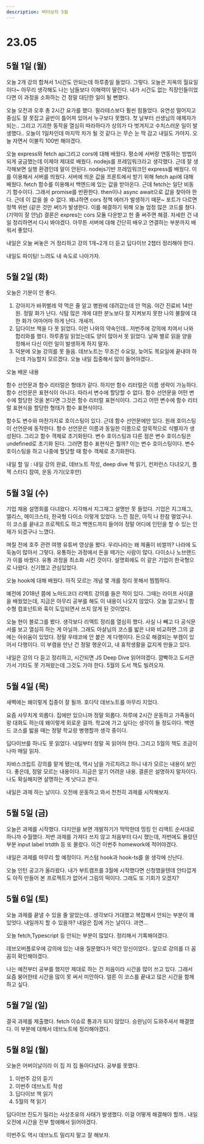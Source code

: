 ```yaml
---
description: 벼텨보자 5월
---
```


# 23.05

## 5월 1일 (월)

오늘 2개 강의 합쳐서 1시간도 안되는데 하루종일 들었다. 그렇다. 오늘은 지옥의 월요일이다~ 아무리 생각해도 나는 남들보다 이해력이 딸린다. 내가 시간도 없는 직장인들이었다면 이 과정을 소화하는 건 정말 대단한 일이 될 뻔했다.

오늘 오전과 오후 총 2시간 요가를 했다. 필라테스보다 훨씬 힘들었다. 유연성 떨어지고 중심도 잘 못잡고 골반이 틀어져 있어서 누구보다 못했다. 첫 날부터 선생님의 애제자가 되는.. 그리고 기괴한 동작을 열심히 따라하다가 상의가 다 벗겨지고 수치스러운 일이 발생했다.. 오늘이 1일차인데 마지막 차가 될 것 같다.는 무슨 눈 딱 감고 내일도 가야지. 오늘 자면서 이불킥 100번 해야겠다.

오늘 express와 fetch api그리고 cors에 대해 배웠다. 평소에 서버랑 연동하는 방법이 되게 궁금했는데 이제야 제대로 배웠다.
nodejs를 프레임워크라고 생각했다. 근데 잘 생각해보면 실행 환경인데 말이 안된다. nodejs기반 프레임워크인 express를 배웠다. 이를 이용해서 서버를 띄웠다. 서버에 띄운 값을 프론트에서 받기 위해 fetch api에 대해 배웠다. fetch 함수를 이용해서 백엔드에 있는 값을 받아온다. 근데 fetch는 일단 비동기 함수이다. 그래서 promise를 반환한다. then이나 async await으로 값을 찾아야 한다. 근데 이 값을 쓸 수 없다. 왜냐하면 cors 정책 에러가 발생하기 때문~ 포트가 다르면 정책 위반 (같은 것만 써!)가 발생한다. 이를 해결하기 위해 오늘 엄청 많은 코드를 쳤다. (기억이 잘 안남) 결론은 expres는 cors 모듈 다운받고 한 줄 써주면 해결. 자세한 건 내일 정리하면서 다시 봐야겠다. 아무튼 서버에 대해 간단히 배우고 연결하는 부분까지 배워서 좋았다.

내일은 오늘 써놓은 거 정리하고 강의 1개~2개 더 듣고 딥다이브 2챕터 정리해야 한다.

내일도 파이팅! 느려도 내 속도로 나아가자.

## 5월 2일 (화)

오늘은 기분이 안 좋다.

1. 강아지가 바퀴벌레 약 먹은 줄 알고 병원에 데려갔는데 안 먹음. 야간 진료비 14만원. 정말 화가 난다. 식탐 많은 개에 대한 분노보다 잘 지켜보지 못한 나의 불찰에 대한 화가 어마어마 하게 난다. 개새끼.
2. 딥다이브 책을 다 못 읽었다. 이런 나와의 약속인데.. 저번주에 강의에 치여서 나와 합리와를 했다. 하루종일 읽었는데도 양이 많아서 못 읽었다. 날짜 별로 읽을 양을 정해서 다신 이런 일이 발생하게 하지 말자.
3. 덕분에 오늘 강의를 못 들음. 데브노트는 무조건 수요일, 늦어도 목요일에 끝내야 하는데 가능할지 모르겠다. 오늘 내일 집중해서 많이 들어야겠다..

오늘 배운 내용

함수 선언문과 함수 리터럴은 형태가 같다. 하지만 함수 리터럴은 이름 생략이 가능하다. 함수 선언문은 표현식이 아니다. 따라서 변수에 할당할 수 없다. 함수 선언문을 어떤 변수에 할당한 것을 본다면 그것은 함수 리터럴 표현식이다.
그리고 어떤 변수에 함수 리터럴 표현식을 할당한 형태가 함수 표현식이다.

함수도 변수와 마찬가지로 호이스팅이 있다. 근데 함수 선언문에만 있다. 원래 호이스팅이 선언문에 동작한다. 함수 선언문은 이름과 동일한 이름으로 암묵적으로 식별자가 생성된다. 그리고 함수 객체로 초기화된다. 변수 호이스팅과 다른 점은 변수 호이스팅은
undefined로 초기화 된다. 그러면 함수 표현식은 뭘까? 이는 변수 호이스팅이다. 변수 호이스팅을 하고 나중에 할당할 때 함수 객체로 초기화한다.

내일 할 일 : 내일 강의 완료, 데브노트 작성, deep dive 책 읽기, 컨퍼런스 다녀오기, 플젝 스터디 참여, 운동 가기(오후만)

## 5월 3일 (수)

기업 채용 설명회를 다녀왔다. 지각해서 지그재그 설명만 못 들었다. 기업은 지그재그, 엘리스, 메이크스타, 한국형 다이소 이렇게 있었다.
느낀 점은, 아직 나 한참 멀었구나. 이 코스를 끝내고 프로젝트도 하고 백엔드까지 들어야 정말 어디에 인턴을 할 수 있는 인재가 되겠구나 느꼈다.

며칠 전에 호주 관련 여행 유튜버 영상을 봤다. 우리나라는 왜 제품이 비쌀까? 나라에 도둑놈이 많아서 그렇다. 유통하는 과정에서 돈을 떼가는 사람이 많다.
다이소나 노브랜드가 이를 바꿨다. 유통 과정을 최소화 시킨 것이다. 설명회에도 이 같은 기업이 한국형으로 나왔다. 신기했고 관심있었다.

오늘 hook에 대해 배웠다. 아직 모르는 개념 몇 개를 정리 못해서 찜찜하다.

예전에 2018년 쯤에 노마드코더 리액트 강의를 들은 적이 있다. 그때는 라이프 사이클을 배웠었는데, 지금은 아무리 공부를 해도 이 내용이 나오지 않았다. 오늘 알고보니 함수형 컴포넌트와 훅이 도입되면서 쓰지 않게 된 것이었다.

오늘 현이 블로그를 봤다. 생각보다 리액트 정리를 열심히 했다. 사실 나 빼고 다 공식문서를 보고 열심히 하는 게 아닐까. 그래도 아샬님의 코스를 밟은 나와 비교하면 그의 글에는 아쉬움이 있었다. 정말 우테코에 안 붙은 게 다행이다. 돈으로 해결되는 부캠이 있어서 다행이다. 이 부캠을 만난 건 정말 행운이고, 내 휴학생활을 값지게 만들고 있다.

내일은 강의 다 듣고 정리하고, 시간되면 JS Deep Dive 읽어야겠다.
깜빡하고 도서관가서 기타도 못 가져왔는데 그것도 가야 한다.
5월의 도서 책도 빌려오자.

## 5월 4일 (목)

새벽에는 왜이렇게 집중이 잘 될까. 호다닥 데브노트를 마무리 지었다.

요즘 사무치게 외롭다. 집에만 있으니까 정말 외롭다. 하루에 2시간 운동하고 가족들이랑 대화도 하는데 왜이렇게 외로운 걸까.
학교에 가고 싶다는 생각이 들 정도이다. 백엔드 코스를 밟을 때는 정말 학교랑 병행할까 생각 중이다.

딥다이브를 하나도 못 읽었다. 내일부터 정말 꼭 읽어야 한다. 그리고 5월의 책도 조금이나마 매일 읽자.

자바스크립트 강의를 맡게 됐는데, 역시 남을 가르치려고 하니 내가 모르는 내용이 보인다. 좋은데, 정말 모르는 내용이다.
지금은 알기 어려운 내용. 결론은 설명하지 말자이다. 나도 확실해지면 설명하는 게 낫다고 본다.

내일은 과제 하는 날이다. 오전에 운동하고 와서 천천히 과제를 시작해보자.

## 5월 5일 (금)

오늘은 과제를 시작했다. 다지안을 보면 개발하기가 막막한데 띵킹 인 리액트 순서대로 하니까 수월했다. 저번 과제를 가져다 쓰지 않고 처음부터 다시 했는데, 저번에도 몰랐던 부분 input label trtdth 등 또 몰랐다. 이건 이번주 homework에 적어야겠다.

내일은 과제를 마무리 할 예정이다. 커스텀 hook과 hook-ts를 쓸 생각에 신난다.

오늘 인턴 공고가 올라왔다. 내가 부트캠프를 3월에 시작했다면 신청했을텐데 안타깝게도 아직 만들어 본 프로젝트가 없어서 그림의 떡이다. 그래도 또 기회가 오겠지?

## 5월 6일 (토)

오늘 과제를 끝낼 수 있을 줄 알았는데.. 생각보다 거대했고 복잡해서 안되는 부분이 꽤 있엇다.
내일까지 할 수 있을까? 내일은 집에 가는 날이다. 과연...

오늘 fetch,Typescript 등 안되는 부분이 많았다. 정리해서 기록해야겠다.

데브오버플로우에 강의에 있는 내용 질문했다가 약간 망신이었다.. 앞으로 강의를 더 꼼꼼히 확인해야겠다.

나는 예전부터 공부를 했지만 제대로 하는 건 처음이라 시간을 많이 쓰고 있다. 그래서 요즘 붕어한테 시간을 많이 못 써서 미안하다.
얼른 이 코스를 끝내고 많은 시간을 함께 하고 싶다.

## 5월 7일 (일)

결국 과제를 제출했다. fetch 이슈로 통과가 되지 않았다. 승완님이 도와주셔서 해결했다. 이 부분에 대해서 데브노트에 정리해야겠다.

## 5월 8일 (월)

오늘은 어버이날이라 이 집 저 집 돌아다녔다. 공부를 못했다.

1. 이번주 강의 듣기
2. 이번주 데브노트 작성
3. 딥다이브 책 읽기
4. 5월의 책 읽기

딥다이브 진도가 밀리는 사상초유의 사태가 발생했다. 이걸 어떻게 해결해야 할까.. 내일 오전에 시간을 전부 할애해서 읽어야겠다.

이번주도 역시 데브노트 밀리지 말고 잘 해보자.
